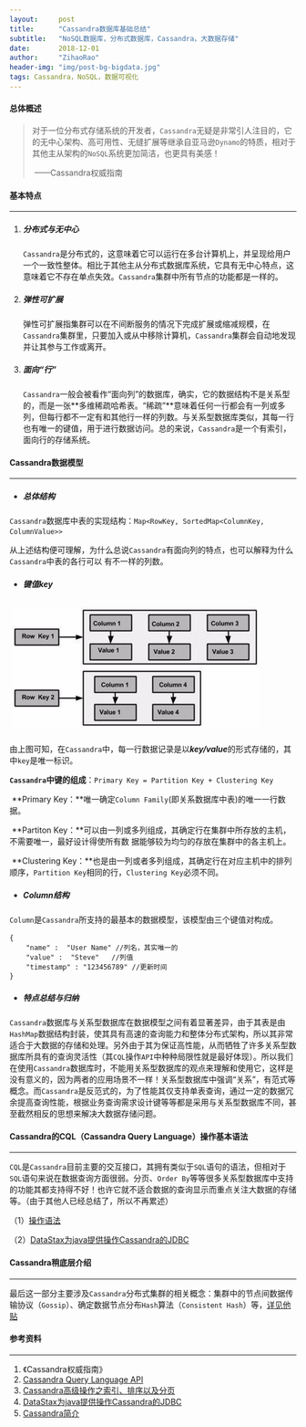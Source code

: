 ```yaml
---
layout:     post
title:      "Cassandra数据库基础总结"
subtitle:   "NoSQL数据库，分布式数据库，Cassandra，大数据存储"
date:       2018-12-01
author:     "ZihaoRao"
header-img: "img/post-bg-bigdata.jpg"
tags: Cassandra，NoSQL，数据可视化
---
```






#### 总体概述

> ​        对于一位分布式存储系统的开发者，`Cassandra`无疑是非常引人注目的，它的无中心架构、高可用性、无缝扩展等继承自亚马逊`Dynamo`的特质，相对于其他主从架构的`NoSQL`系统更加简洁，也更具有美感！   
>
> ​                                                                                                                                             ——Cassandra权威指南



#### 基本特点

------

1. ##### 分布式与无中心

   `Cassandra`是分布式的，这意味着它可以运行在多台计算机上，并呈现给用户一个一致性整体。相比于其他主从分布式数据库系统，它具有无中心特点，这意味着它不存在单点失效。`Cassandra`集群中所有节点的功能都是一样的。

2. ##### 弹性可扩展

   弹性可扩展指集群可以在不间断服务的情况下完成扩展或缩减规模，在`Cassandra`集群里，只要加入或从中移除计算机，`Cassandra`集群会自动地发现并让其参与工作或离开。

3. ##### 面向“行”

   `Cassandra`一般会被看作“面向列”的数据库，确实，它的数据结构不是关系型的，而是一张**多维稀疏哈希表。“稀疏”**意味着任何一行都会有一列或多列，但每行都不一定有和其他行一样的列数。与关系型数据库类似，其每一行也有唯一的键值，用于进行数据访问。总的来说，`Cassandra`是一个有索引，面向行的存储系统。



#### Cassandra数据模型

------

- ##### 总体结构

​       `Cassandra`数据库中表的实现结构：`Map<RowKey, SortedMap<ColumnKey, ColumnValue>>`

​       从上述结构便可理解，为什么总说`Cassandra`有面向列的特点，也可以解释为什么`Cassandra`中表的各行可以        有不一样的列数。

- ##### 键值key

![key](/img/in-post/content/key.png)

​       由上图可知，在`Cassandra`中，每一行数据记录是以***key/value***的形式存储的，其中`key`是唯一标识。

​       **`Cassandra`中键的组成**：`Primary Key = Partition Key + Clustering Key`

​       **Primary Key：**唯一确定`Column Family`(即关系数据库中表)的唯一一行数据。

​       **Partiton Key：**可以由一列或多列组成，其确定行在集群中所存放的主机，不需要唯一，最好设计得使所有数  据能够较为均匀的存放在集群中的各主机上。

​       **Clustering Key：**也是由一列或者多列组成，其确定行在对应主机中的排列顺序，`Partition Key`相同的行，`Clustering Key`必须不同。



- #####  Column结构

​        `Column`是`Cassandra`所支持的最基本的数据模型，该模型由三个键值对构成。

```jade
{
    "name" :  "User Name" //列名，其实唯一的
    "value" :  "Steve"   //列值
    "timestamp" : "123456789" //更新时间
}
```



- ##### 特点总结与归纳

​        `Cassandra`数据库与关系型数据库在数据模型之间有着显著差异，由于其表是由`HashMap`数据结构封装，使其具有高速的查询能力和整体分布式架构，所以其非常适合于大数据的存储和处理。另外由于其为保证高性能，从而牺牲了许多关系型数据库所具有的查询灵活性（其`CQL`操作`API`中种种局限性就是最好体现）。所以我们在使用`Cassandra`数据库时，不能用关系型数据库的观点来理解和使用它，这样是没有意义的，因为两者的应用场景不一样！关系型数据库中强调“关系”，有范式等概念。而`Cassandra`是反范式的，为了性能其仅支持单表查询，通过一定的数据冗余提高查询性能，根据业务查询需求设计键等等都是采用与关系型数据库不同，甚至截然相反的思想来解决大数据存储问题。



#### Cassandra的CQL（Cassandra Query Language）操作基本语法

------

​        `CQL`是`Cassandra`目前主要的交互接口，其拥有类似于`SQL`语句的语法，但相对于`SQL`语句来说在数据查询方面很弱。分页、`Order By`等等很多关系型数据库中支持的功能其都支持得不好！也许它就不适合数据的查询显示而重点关注大数据的存储等。（由于其他人已经总结了，所以不再累述）

（1）[操作语法](https://www.cnblogs.com/youzhibing/p/6617986.html)

（2）[DataStax为java提供操作Cassandra的JDBC](https://www.cnblogs.com/youzhibing/p/6607082.html)



#### Cassandra稍底层介绍

------

​        最后这一部分主要涉及`Cassandra`分布式集群的相关概念：集群中的节点间数据传输协议（`Gossip`）、确定数据节点分布`Hash`算法（`Consistent Hash`）等，[详见他贴](https://www.cnblogs.com/loveis715/p/5299495.html)



#### 参考资料

------

1. 《Cassandra权威指南》
2.  [Cassandra Query Language API](http://cassandra.apache.org/doc/latest/cql/index.html)
3. [Cassandra高级操作之索引、排序以及分页](https://www.cnblogs.com/youzhibing/p/6617986.html)
4. [DataStax为java提供操作Cassandra的JDBC](https://www.cnblogs.com/youzhibing/p/6607082.html)
5. [Cassandra简介](https://www.cnblogs.com/loveis715/p/5299495.html)